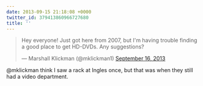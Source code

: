 ```yaml
---
date: 2013-09-15 21:18:08 +0000
twitter_id: 379413860966727680
title: ''
---
```


<blockquote class="twitter-tweet"><p lang="en" dir="ltr">Hey everyone! Just got here from 2007, but I&#39;m having trouble finding a good place to get HD-DVDs. Any suggestions?</p>&mdash; Marshall Klickman (@mklickman1) <a href="https://twitter.com/mklickman1/status/379409186825977856?ref_src=twsrc%5Etfw">September 16, 2013</a></blockquote>
<script async src="https://platform.twitter.com/widgets.js" charset="utf-8"></script>

@mklickman think I saw a rack at Ingles once, but that was when they still had a video department.
